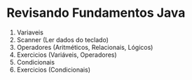 # Revisando Fundamentos Java

1. Variaveis
2. Scanner (Ler dados do teclado)
2. Operadores (Aritméticos, Relacionais, Lógicos)
3. Exercicios (Variáveis, Operadores)
4. Condicionais
5. Exercicios (Condicionais)